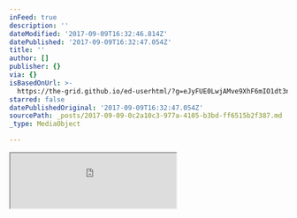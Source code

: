 ```yaml
---
inFeed: true
description: ''
dateModified: '2017-09-09T16:32:46.814Z'
datePublished: '2017-09-09T16:32:47.054Z'
title: ''
author: []
publisher: {}
via: {}
isBasedOnUrl: >-
  https://the-grid.github.io/ed-userhtml/?g=eJyFUE0LwjAMve9XhF6mIO1dt3nyMFAQ9D5qjaOjpmPL_ED87046FQQxl0B4H3kv2dsT2H0qSu9LhwU3mlqnGQt0eERikSWqx2RJaxpbM_C1xlQwXlhV-qTDVWTRoSPD1hMEoe1LZxFkcrI8GsMtAiA8DyD5dpPf-NGt1iUuNZVdv6cQI8UTcPrqO57-p8ucnKWe_8TLTb5aLxf3CcS_UsbjWXSPEhXi_AkLbWNSodTHfvjH-OPnWGg1iMuqnZtd-ruYZ8eDc99PmAe_jJS_
starred: false
datePublishedOriginal: '2017-09-09T16:32:47.054Z'
sourcePath: _posts/2017-09-09-0c2a10c3-977a-4105-b3bd-ff6515b2f387.md
_type: MediaObject

---
```

<iframe src="https://the-grid.github.io/ed-userhtml/?g=eJyFUE0LwjAMve9XhF6mIO1dt3nyMFAQ9D5qjaOjpmPL_ED87046FQQxl0B4H3kv2dsT2H0qSu9LhwU3mlqnGQt0eERikSWqx2RJaxpbM_C1xlQwXlhV-qTDVWTRoSPD1hMEoe1LZxFkcrI8GsMtAiA8DyD5dpPf-NGt1iUuNZVdv6cQI8UTcPrqO57-p8ucnKWe_8TLTb5aLxf3CcS_UsbjWXSPEhXi_AkLbWNSodTHfvjH-OPnWGg1iMuqnZtd-ruYZ8eDc99PmAe_jJS_" height="100" style=""></iframe>